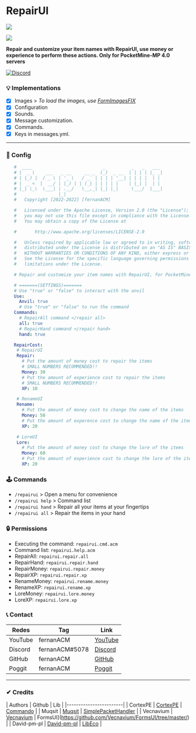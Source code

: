# RepairUI
[![](https://poggit.pmmp.io/shield.state/RepairUI)](https://poggit.pmmp.io/p/RepairUI)

[![](https://poggit.pmmp.io/shield.api/RepairUI)](https://poggit.pmmp.io/p/RepairUI)

**Repair and customize your item names with RepairUI, use money or experience to perform these actions. Only for PocketMine-MP 4.0 servers**

<a href="https://discord.gg/YyE9XFckqb"><img src="https://img.shields.io/discord/837701868649709568?label=discord&color=7289DA&logo=discord" alt="Discord" /></a>

### 💡 Implementations
* [x] Images > *To load the images, use [FormImagesFIX](https://poggit.pmmp.io/r/146450/FormImagesFix_dev-14.phar)*
* [X] Configuration
* [x] Sounds.
* [x] Message customization.
* [X] Commands.
* [x] Keys in messages.yml.
---

### 💾 Config
```yml
   #  ____                           _          _   _   ___ 
   # |  _ \    ___   _ __     __ _  (_)  _ __  | | | | |_ _|
   # | |_) |  / _ \ | '_ \   / _` | | | | '__| | | | |  | | 
   # |  _ <  |  __/ | |_) | | (_| | | | | |    | |_| |  | | 
   # |_| \_\  \___| | .__/   \__,_| |_| |_|     \___/  |___|
   #                |_|                                     
   #   Copyright [2022-2022] [fernanACM]

   #   Licensed under the Apache License, Version 2.0 (the "License");
   #   you may not use this file except in compliance with the License.
   #   You may obtain a copy of the License at

   #       http://www.apache.org/licenses/LICENSE-2.0

   #   Unless required by applicable law or agreed to in writing, software
   #   distributed under the License is distributed on an "AS IS" BASIS,
   #   WITHOUT WARRANTIES OR CONDITIONS OF ANY KIND, either express or implied.
   #   See the License for the specific language governing permissions and
   #   limitations under the License.

   # Repair and customize your item names with RepairUI, for PocketMine-MP 4.0 servers

   # =======(SETTINGS)=======
   # Use "true" or "false" to interact with the anvil
   Use:
     Anvil: true
     # Use "true" or "false" to run the command
   Commands:
     # RepairAll command </repair all>
     all: true
     # RepairHand command </repair hand>
     hand: true

   RepairCost:
    # RepairUI
    Repair:
      # Put the amount of money cost to repair the items
      # SMALL NUMBERS RECOMMENDED!!
      Money: 30
      # Put the amount of experience cost to repair the items
      # SMALL NUMBERS RECOMMENDED!!
      XP: 10

    # RenameUI
    Rename:
      # Put the amount of money cost to change the name of the items
      Money: 50
      # Put the amount of experence cost to change the name of the items
      XP: 20

    # LoreUI
    Lore:
      # Put the amount of money cost to change the lore of the items
      Money: 60
      # Put the amount of experience cost to change the lore of the items
      XP: 20
```
### 🕹 Commands
- ```/repairui``` > Open a menu for convenience
- ```/repairui help``` > Command list
- ```/repairui hand``` > Repair all your items at your fingertips
- ```/repairui all``` > Repair the items in your hand

### 🔒 Permissions
- Executing the command: ```repairui.cmd.acm```
- Command list: ```repairui.help.acm```
- RepairAll: ```repairui.repair.all```
- RepairHand: ```repairui.repair.hand```
- RepairMoney: ```repairui.repair.money```
- RepairXP: ```repairui.repair.xp```
- RenameMoney: ```repairui.rename.money```
- RenameXP: ```repairui.rename.xp```
- LoreMoney: ```repairui.lore.money```
- LoreXP: ```repairui.lore.xp```

### 📞 Contact 
| Redes | Tag | Link |
|-------|-------------|------|
| YouTube | fernanACM | [YouTube](https://www.youtube.com/channel/UC-M5iTrCItYQBg5GMuX5ySw) | 
| Discord | fernanACM#5078 | [Discord](https://discord.gg/YyE9XFckqb) |
| GitHub | fernanACM | [GitHub](https://github.com/fernanACM)
| Poggit | fernanACM | [Poggit](https://poggit.pmmp.io/ci/fernanACM)
****

### ✔ Credits
| Authors | Github | Lib |
|------------------------|
| CortexPE | [CortexPE](https://github.com/CortexPE) | [Commando](https://github.com/CortexPE/Commando/tree/master/) |
| Muqsit | [Muqsit](https://github.com/Muqsit) | [SimplePacketHandler](https://github.com/Muqsit/SimplePacketHandler) |
| Vecnavium | [Vecnavium](https://github.com/Vecnavium) | FormsUI](https://github.com/Vecnavium/FormsUI/tree/master/) |
| David-pm-pl | [David-pm-pl](https://github.com/David-pm-pl) | [LibEco](https://github.com/David-pm-pl/libEco) |
